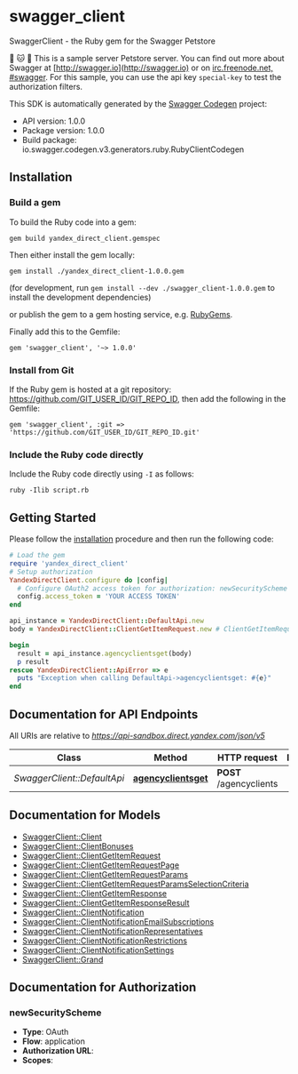 # swagger_client

SwaggerClient - the Ruby gem for the Swagger Petstore

:dog: :cat: :rabbit: This is a sample server Petstore server.  You can find out more about Swagger at [http://swagger.io](http://swagger.io) or on [irc.freenode.net, #swagger](http://swagger.io/irc/).  For this sample, you can use the api key `special-key` to test the authorization filters.

This SDK is automatically generated by the [Swagger Codegen](https://github.com/swagger-api/swagger-codegen) project:

- API version: 1.0.0
- Package version: 1.0.0
- Build package: io.swagger.codegen.v3.generators.ruby.RubyClientCodegen

## Installation

### Build a gem

To build the Ruby code into a gem:

```shell
gem build yandex_direct_client.gemspec
```

Then either install the gem locally:

```shell
gem install ./yandex_direct_client-1.0.0.gem
```
(for development, run `gem install --dev ./swagger_client-1.0.0.gem` to install the development dependencies)

or publish the gem to a gem hosting service, e.g. [RubyGems](https://rubygems.org/).

Finally add this to the Gemfile:

    gem 'swagger_client', '~> 1.0.0'

### Install from Git

If the Ruby gem is hosted at a git repository: https://github.com/GIT_USER_ID/GIT_REPO_ID, then add the following in the Gemfile:

    gem 'swagger_client', :git => 'https://github.com/GIT_USER_ID/GIT_REPO_ID.git'

### Include the Ruby code directly

Include the Ruby code directly using `-I` as follows:

```shell
ruby -Ilib script.rb
```

## Getting Started

Please follow the [installation](#installation) procedure and then run the following code:

```ruby
# Load the gem
require 'yandex_direct_client'
# Setup authorization
YandexDirectClient.configure do |config|
  # Configure OAuth2 access token for authorization: newSecurityScheme
  config.access_token = 'YOUR ACCESS TOKEN'
end

api_instance = YandexDirectClient::DefaultApi.new
body = YandexDirectClient::ClientGetItemRequest.new # ClientGetItemRequest | Optional description in *Markdown*

begin
  result = api_instance.agencyclientsget(body)
  p result
rescue YandexDirectClient::ApiError => e
  puts "Exception when calling DefaultApi->agencyclientsget: #{e}"
end
```

## Documentation for API Endpoints

All URIs are relative to *https://api-sandbox.direct.yandex.com/json/v5*

Class | Method | HTTP request | Description
------------ | ------------- | ------------- | -------------
*SwaggerClient::DefaultApi* | [**agencyclientsget**](docs/DefaultApi.md#agencyclientsget) | **POST** /agencyclients | 

## Documentation for Models

 - [SwaggerClient::Client](docs/Client.md)
 - [SwaggerClient::ClientBonuses](docs/ClientBonuses.md)
 - [SwaggerClient::ClientGetItemRequest](docs/ClientGetItemRequest.md)
 - [SwaggerClient::ClientGetItemRequestPage](docs/ClientGetItemRequestPage.md)
 - [SwaggerClient::ClientGetItemRequestParams](docs/ClientGetItemRequestParams.md)
 - [SwaggerClient::ClientGetItemRequestParamsSelectionCriteria](docs/ClientGetItemRequestParamsSelectionCriteria.md)
 - [SwaggerClient::ClientGetItemResponse](docs/ClientGetItemResponse.md)
 - [SwaggerClient::ClientGetItemResponseResult](docs/ClientGetItemResponseResult.md)
 - [SwaggerClient::ClientNotification](docs/ClientNotification.md)
 - [SwaggerClient::ClientNotificationEmailSubscriptions](docs/ClientNotificationEmailSubscriptions.md)
 - [SwaggerClient::ClientNotificationRepresentatives](docs/ClientNotificationRepresentatives.md)
 - [SwaggerClient::ClientNotificationRestrictions](docs/ClientNotificationRestrictions.md)
 - [SwaggerClient::ClientNotificationSettings](docs/ClientNotificationSettings.md)
 - [SwaggerClient::Grand](docs/Grand.md)

## Documentation for Authorization


### newSecurityScheme

- **Type**: OAuth
- **Flow**: application
- **Authorization URL**: 
- **Scopes**: 


